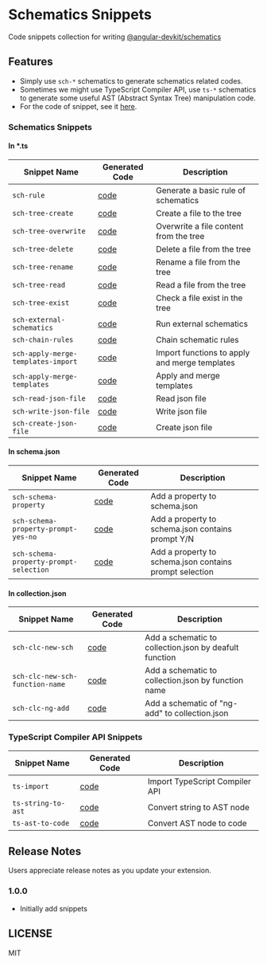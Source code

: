 # Schematics Snippets

Code snippets collection for writing [@angular-devkit/schematics](https://www.npmjs.com/package/@angular-devkit/schematics)

## Features

- Simply use `sch-*` schematics to generate schematics related codes.
- Sometimes we might use TypeScript Compiler API, use `ts-*` schematics to generate some useful AST (Abstract Syntax Tree) manipulation code.
- For the code of snippet, see it [here](docs/).

### Schematics Snippets

#### In \*.ts

<!-- Schematics Begin -->

| Snippet Name                       | Generated Code                                              | Description                                   |
| ---------------------------------- | ----------------------------------------------------------- | --------------------------------------------- |
| `sch-rule`                         | [code](docs/schematics/sch-rule.md)                         | Generate a basic rule of schematics           |
| `sch-tree-create`                  | [code](docs/schematics/sch-tree-create.md)                  | Create a file to the tree                     |
| `sch-tree-overwrite`               | [code](docs/schematics/sch-tree-overwrite.md)               | Overwrite a file content from the tree        |
| `sch-tree-delete`                  | [code](docs/schematics/sch-tree-delete.md)                  | Delete a file from the tree                   |
| `sch-tree-rename`                  | [code](docs/schematics/sch-tree-rename.md)                  | Rename a file from the tree                   |
| `sch-tree-read`                    | [code](docs/schematics/sch-tree-read.md)                    | Read a file from the tree                     |
| `sch-tree-exist`                   | [code](docs/schematics/sch-tree-exist.md)                   | Check a file exist in the tree                |
| `sch-external-schematics`          | [code](docs/schematics/sch-external-schematics.md)          | Run external schematics                       |
| `sch-chain-rules`                  | [code](docs/schematics/sch-chain-rules.md)                  | Chain schematic rules                         |
| `sch-apply-merge-templates-import` | [code](docs/schematics/sch-apply-merge-templates-import.md) | Import functions to apply and merge templates |
| `sch-apply-merge-templates`        | [code](docs/schematics/sch-apply-merge-templates.md)        | Apply and merge templates                     |
| `sch-read-json-file`               | [code](docs/schematics/sch-read-json-file.md)               | Read json file                                |
| `sch-write-json-file`              | [code](docs/schematics/sch-write-json-file.md)              | Write json file                               |
| `sch-create-json-file`             | [code](docs/schematics/sch-create-json-file.md)             | Create json file                              |

<!-- Schematics End -->

#### In schema.json

<!-- Schema Begin -->

| Snippet Name                           | Generated Code                                              | Description                                             |
| -------------------------------------- | ----------------------------------------------------------- | ------------------------------------------------------- |
| `sch-schema-property`                  | [code](docs/schema/sch-schema-property.md)                  | Add a property to schema.json                           |
| `sch-schema-property-prompt-yes-no`    | [code](docs/schema/sch-schema-property-prompt-yes-no.md)    | Add a property to schema.json contains prompt Y/N       |
| `sch-schema-property-prompt-selection` | [code](docs/schema/sch-schema-property-prompt-selection.md) | Add a property to schema.json contains prompt selection |

<!-- Schema End -->

#### In collection.json
<!-- Collection Begin -->

| Snippet Name                           | Generated Code                                              | Description                                             |
| -------------------------------------- | ----------------------------------------------------------- | ------------------------------------------------------- |
| `sch-clc-new-sch`                      | [code](docs/schema/sch-clc-new-sch.md)                      | Add a schematic to collection.json by deafult function  |
| `sch-clc-new-sch-function-name`        | [code](docs/schema/sch-clc-new-sch-function-name.md)        | Add a schematic to collection.json by function name     |
| `sch-clc-ng-add`                       | [code](docs/schema/sch-clc-ng-add.md)                       | Add a schematic of "ng-add" to collection.json          |

<!-- Collection End -->

### TypeScript Compiler API Snippets

<!-- TypeScript Begin -->

| Snippet Name       | Generated Code                              | Description                    |
| ------------------ | ------------------------------------------- | ------------------------------ |
| `ts-import`        | [code](docs/typescript/ts-import.md)        | Import TypeScript Compiler API |
| `ts-string-to-ast` | [code](docs/typescript/ts-string-to-ast.md) | Convert string to AST node     |
| `ts-ast-to-code`   | [code](docs/typescript/ts-ast-to-code.md)   | Convert AST node to code       |

<!-- TypeScript End -->

## Release Notes

Users appreciate release notes as you update your extension.

### 1.0.0

- Initially add snippets

## LICENSE

MIT
